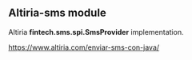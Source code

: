 ## Altiria-sms module

Altiria **fintech.sms.spi.SmsProvider** implementation.

https://www.altiria.com/enviar-sms-con-java/
